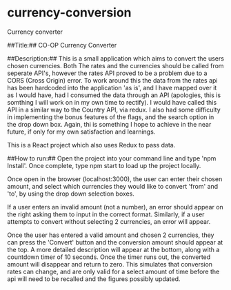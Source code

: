 # currency-conversion

Currency converter

##Title:## 
CO-OP Currency Converter

##Description:## 
This is a small application which aims to convert the users chosen currencies. Both The rates and the currencies should be called from seperate API's, however the rates API proved to be a problem due to a CORS (Cross Origin) error. To work around this the data from the rates api has been hardcoded into the application 'as is', and I have mapped over it as I would have, had I consumed the data through an API (apologies, this is somthing I will work on in my own time to rectify). I would have called this API in a similar way to the Country API, via redux. I also had some difficulty in implementing the bonus features of the flags, and the search option in the drop down box. Again, thi is something I hope to achieve in the near future, if only for my own satisfaction and learnings.

This is a React project which also uses Redux to pass data.

##How to run:##
Open the project into your command line and type 'npm Install'. Once complete, type npm start to load up the project locally.

Once open in the browser (localhost:3000), the user can enter their chosen amount, and select which currencies they would like to convert 'from' and 'to', by using the drop down selection boxes.

If a user enters an invalid amount (not a number), an error should appear on the right asking them to input in the correct format. Similarly, if a user attempts to convert without selecting 2 currencies, an error will appear.

Once the user has entered a valid amount and chosen 2 currencies, they can press the 'Convert' button and the conversion amount should appear at the top. A more detailed description will appear at the bottom, along with a countdown timer of 10 seconds. Once the timer runs out, the converted amount will disappear and return to zero. This simulates that conversion rates can change, and are only valid for a select amount of time before the api will need to be recalled and the figures possibly updated.
